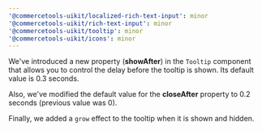```yaml
---
'@commercetools-uikit/localized-rich-text-input': minor
'@commercetools-uikit/rich-text-input': minor
'@commercetools-uikit/tooltip': minor
'@commercetools-uikit/icons': minor
---
```


We've introduced a new property (**showAfter**) in the `Tooltip` component that allows you to control the delay before the tooltip is shown. Its default value is 0.3 seconds.

Also, we've modified the default value for the **closeAfter** property to 0.2 seconds (previous value was 0).

Finally, we added a `grow` effect to the tooltip when it is shown and hidden.
